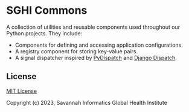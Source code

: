 # SGHI Commons

A collection of utilities and reusable components used throughout our Python
projects. They include:

- Components for defining and accessing application configurations.
- A registry component for storing key-value pairs.
- A signal dispatcher inspired by [PyDispatch](https://grass.osgeo.org/grass83/manuals/libpython/pydispatch.html) and [Django Dispatch](https://docs.djangoproject.com/en/dev/topics/signals/).

## License

[MIT License](https://github.com/savannahghi/sghi-commons/blob/main/LICENSE)

Copyright (c) 2023, Savannah Informatics Global Health Institute
